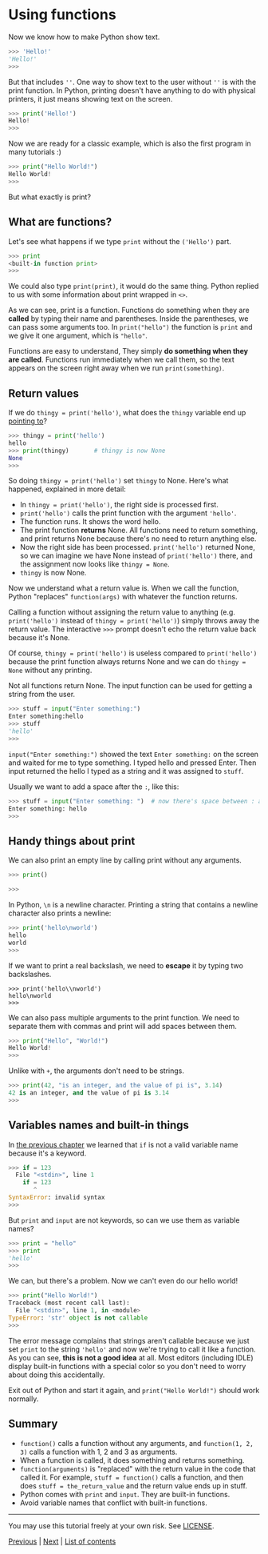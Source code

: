 # Using functions

Now we know how to make Python show text.

```py
>>> 'Hello!'
'Hello!'
>>> 
```

But that includes `''`. One way to show text to the user without `''`
is with the print function. In Python, printing doesn't have anything
to do with physical printers, it just means showing text on the screen.

```py
>>> print('Hello!')
Hello!
>>> 
```

Now we are ready for a classic example, which is also the first program
in many tutorials :)

```py
>>> print("Hello World!")
Hello World!
>>> 
```

But what exactly is print?

## What are functions?

Let's see what happens if we type `print` without the `('Hello')` part.

```py
>>> print
<built-in function print>
>>> 
```

We could also type `print(print)`, it would do the same thing. Python
replied to us with some information about print wrapped in `<>`.

As we can see, print is a function. Functions do something when they are
**called** by typing their name and parentheses. Inside the
parentheses, we can pass some arguments too. In `print("hello")` the
function is `print` and we give it one argument, which is `"hello"`.

Functions are easy to understand, They simply **do something when they
are called**. Functions run immediately when we call them, so the
text appears on the screen right away when we run `print(something)`.

## Return values

If we do `thingy = print('hello')`, what does the `thingy` variable end
up [pointing to](variables.md#variables)?

```py
>>> thingy = print('hello')
hello
>>> print(thingy)       # thingy is now None
None
>>> 
```

So doing `thingy = print('hello')` set `thingy` to None. Here's what
happened, explained in more detail:

- In `thingy = print('hello')`, the right side is processed first.
- `print('hello')` calls the print function with the argument
    `'hello'`.
- The function runs. It shows the word hello.
- The print function **returns** None. All functions need to return
    something, and print returns None because there's no need to return
    anything else.
- Now the right side has been processed. `print('hello')` returned
    None, so we can imagine we have None instead of `print('hello')`
    there, and the assignment now looks like `thingy = None`.
- `thingy` is now None.

Now we understand what a return value is. When we call the function,
Python "replaces" `function(args)` with whatever the function returns.

Calling a function without assigning the return value to anything (e.g.
`print('hello')` instead of `thingy = print('hello')`) simply throws away
the return value. The interactive `>>>` prompt doesn't echo the return
value back because it's None.

Of course, `thingy = print('hello')` is useless compared to `print('hello')`
because the print function always returns None and we can do `thingy = None`
without any printing.

Not all functions return None. The input function can be used for
getting a string from the user.

```py
>>> stuff = input("Enter something:")
Enter something:hello
>>> stuff
'hello'
>>> 
```

`input("Enter something:")` showed the text `Enter something:` on the
screen and waited for me to type something. I typed hello and pressed
Enter. Then input returned the hello I typed as a string and it was
assigned to `stuff`.

Usually we want to add a space after the `:`, like this:

```py
>>> stuff = input("Enter something: ")  # now there's space between : and where i type
Enter something: hello
>>> 
```

## Handy things about print

We can also print an empty line by calling print without any
arguments.

```py
>>> print()

>>> 
```

In Python, `\n` is a newline character. Printing a string that contains
a newline character also prints a newline:

```py
>>> print('hello\nworld')
hello
world
>>> 
```

If we want to print a real backslash, we need to **escape** it by typing
two backslashes.

[comment]: # (For some reason, GitHub's syntax highlighting doesn't)
[comment]: # (work here.)

    >>> print('hello\\nworld')
    hello\nworld
    >>> 

We can also pass multiple arguments to the print function. We need to
separate them with commas and print will add spaces between them.

```py
>>> print("Hello", "World!")
Hello World!
>>> 
```

Unlike with `+`, the arguments don't need to be strings.

```py
>>> print(42, "is an integer, and the value of pi is", 3.14)
42 is an integer, and the value of pi is 3.14
>>> 
```

## Variables names and built-in things

In [the previous chapter](variables.md) we learned that `if` is not a
valid variable name because it's a keyword.

```py
>>> if = 123
  File "<stdin>", line 1
    if = 123
       ^
SyntaxError: invalid syntax
>>> 
```

But `print` and `input` are not keywords, so can we use them as
variable names?

```py
>>> print = "hello"
>>> print
'hello'
>>> 
```

We can, but there's a problem. Now we can't even do our hello world!

```py
>>> print("Hello World!")
Traceback (most recent call last):
  File "<stdin>", line 1, in <module>
TypeError: 'str' object is not callable
>>> 
```

The error message complains that strings aren't callable because we
just set `print` to the string `'hello'` and now we're trying to call
it like a function. As you can see, **this is not a good idea** at all.
Most editors (including IDLE) display built-in functions with a special
color so you don't need to worry about doing this accidentally.

Exit out of Python and start it again, and `print("Hello World!")`
should work normally.

## Summary

- `function()` calls a function without any arguments, and
    `function(1, 2, 3)` calls a function with 1, 2 and 3 as arguments.
- When a function is called, it does something and returns something.
- `function(arguments)` is "replaced" with the return value in the code
    that called it. For example, `stuff = function()` calls a function,
    and then does `stuff = the_return_value` and the return value ends
    up in stuff.
- Python comes with `print` and `input`. They are built-in functions.
- Avoid variable names that conflict with built-in functions.

***

You may use this tutorial freely at your own risk. See
[LICENSE](LICENSE).

[Previous](variables.md) | [Next](if.md) |
[List of contents](README.md#list-of-contents)
